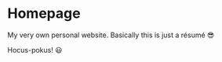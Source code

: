 # Homepage
My very own personal website. Basically this is just a résumé &#128526;

Hocus-pokus! &#128515;